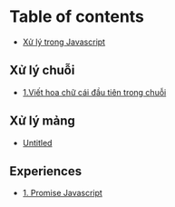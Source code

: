 # Table of contents

* [Xử lý trong Javascript](README.md)

## Xử lý chuỗi <a id="xu-ly-chuoi-1"></a>

* [1.Viết hoa chữ cái đầu tiên trong chuỗi](xu-ly-chuoi-1/1.viet-hoa-chu-cai-dau-tien-trong-chuoi.md)

## Xử lý mảng

* [Untitled](xu-ly-mang/untitled.md)

## Experiences

* [1. Promise Javascript](experiences/1.-promise-javascript.md)

